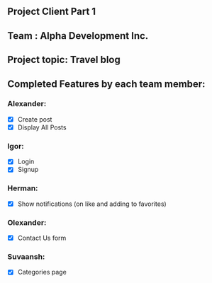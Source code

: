 ## Project Client Part 1
## Team : Alpha Development Inc.

## Project topic: Travel blog
## Completed Features by each team member:

### Alexander:
- [x] Create post
- [x] Display All Posts

### Igor:
- [x] Login
- [x] Signup

### Herman:
- [x] Show notifications (on like and adding to favorites)

### Olexander:
- [x] Contact Us form

### Suvaansh:
- [x] Categories page
